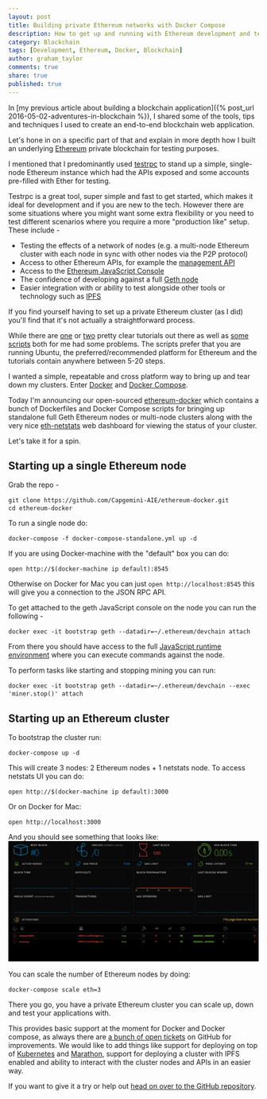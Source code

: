 ```yaml
---
layout: post
title: Building private Ethereum networks with Docker Compose
description: How to get up and running with Ethereum development and test networks using Docker
category: Blockchain
tags: [Development, Ethereum, Docker, Blockchain]
author: graham_taylor
comments: true
share: true
published: true
---
```


In [my previous article about building a blockchain application]({% post_url 2016-05-02-adventures-in-blockchain %}), I shared some of the tools, tips and techniques I used to create an end-to-end blockchain web application.

Let's hone in on a specific part of that and explain in more depth how I built an underlying [Ethereum](https://www.ethereum.org/) private blockchain for testing purposes.

I mentioned that I predominantly used [testrpc](https://github.com/ethereumjs/testrpc) to stand up a simple, single-node Ethereum instance which had the APIs exposed and some accounts pre-filled with Ether for testing.

Testrpc is a great tool, super simple and fast to get started, which makes it ideal for development and if you are new to the tech. However there are some situations where you might want some extra flexibility or you need to test different scenarios where you require a more "production like" setup. These include -

* Testing the effects of a network of nodes (e.g. a multi-node Ethereum cluster with each node in sync with other nodes via the P2P protocol)
* Access to other Ethereum APIs, for example the [management API](https://github.com/ethereum/go-ethereum/wiki/Management-APIs)
* Access to the [Ethereum JavaScript Console](https://github.com/ethereum/go-ethereum/wiki/JavaScript-Console)
* The confidence of developing against a full [Geth node](https://github.com/ethereum/go-ethereum/wiki/Geth)
* Easier integration with or ability to test alongside other tools or technology such as [IPFS](https://ipfs.io/)

If you find yourself having to set up a private Ethereum cluster (as I did) you'll find that it's not actually a straightforward process.

While there are [one](https://github.com/ethereum/go-ethereum/wiki/Setting-up-private-network-or-local-cluster) or [two](https://souptacular.gitbooks.io/ethereum-tutorials-and-tips-by-hudson/content/private-chain.html) pretty clear tutorials out there as well as [some scripts](https://github.com/ethersphere/eth-utils) both for me had some problems. The scripts prefer that you are running Ubuntu, the preferred/recommended platform for Ethereum and the tutorials contain anywhere between 5-20 steps.

I wanted a simple, repeatable and cross platform way to bring up and tear down my clusters. Enter [Docker](https://www.docker.com/) and [Docker Compose](https://docs.docker.com/compose/).

Today I'm announcing our open-sourced [ethereum-docker](https://github.com/Capgemini-AIE/ethereum-docker) which contains a bunch of Dockerfiles and Docker Compose scripts for bringing up standalone full Geth Ethereum nodes or multi-node clusters along with the very nice [eth-netstats](https://github.com/cubedro/eth-netstats) web dashboard for viewing the status of your cluster.

Let's take it for a spin.

## Starting up a single Ethereum node

Grab the repo -

```
git clone https://github.com/Capgemini-AIE/ethereum-docker.git
cd ethereum-docker
```

To run a single node do:

```
docker-compose -f docker-compose-standalone.yml up -d
```

If you are using Docker-machine with the "default" box you can do:

```
open http://$(docker-machine ip default):8545
```

Otherwise on Docker for Mac you can just ```open http://localhost:8545``` this will give you a connection to the JSON RPC API.

To get attached to the geth JavaScript console on the node you can run the following -

```
docker exec -it bootstrap geth --datadir=~/.ethereum/devchain attach
```

From there you should have access to the full [JavaScript runtime environment](https://github.com/ethereum/go-ethereum/wiki/JavaScript-Console) where you can execute commands against the node.

To perform tasks like starting and stopping mining you can run:

```
docker exec -it bootstrap geth --datadir=~/.ethereum/devchain --exec 'miner.stop()' attach
```

## Starting up an Ethereum cluster

To bootstrap the cluster run:

```
docker-compose up -d
```

This will create 3 nodes: 2 Ethereum nodes + 1 netstats node. To access netstats UI you can do:

```
open http://$(docker-machine ip default):3000
```

Or on Docker for Mac:

```
open http://localhost:3000
```

And you should see something that looks like:
![netstats ui](/images/2016-05-16-ethereum-docker-compose/netstats.png)

You can scale the number of Ethereum nodes by doing:

```
docker-compose scale eth=3
```

There you go, you have a private Ethereum cluster you can scale up, down and test your applications with.

This provides basic support at the moment for Docker and Docker compose, as always there are [a bunch of open tickets](https://github.com/Capgemini-AIE/ethereum-docker/issues) on GitHub for improvements. We would like to add things like support for deploying on top of [Kubernetes](https://kubernetes.io) and [Marathon](https://mesosphere.github.io/marathon), support for deploying a cluster with IPFS enabled and ability to interact with the cluster nodes and APIs in an easier way.

If you want to give it a try or help out [head on over to the GitHub repository](https://github.com/Capgemini-AIE/ethereum-docker).

